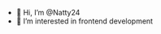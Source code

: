 - 👋 Hi, I’m @Natty24
- 👀 I’m interested in frontend development

<!---
Natty24/Natty24 is a ✨ special ✨ repository because its `README.md` (this file) appears on your GitHub profile.
You can click the Preview link to take a look at your changes.
--->
